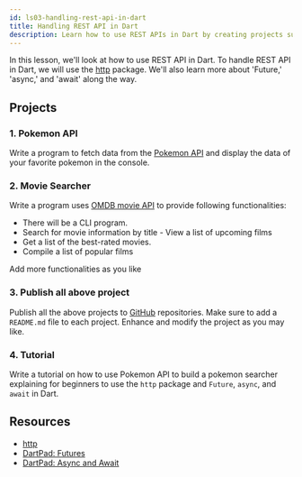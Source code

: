 ```yaml
---
id: ls03-handling-rest-api-in-dart
title: Handling REST API in Dart
description: Learn how to use REST APIs in Dart by creating projects such as Pokemon search, Movie search, and more. You will learn to use the http package and Future, async, and await in Dart.
---
```


In this lesson, we'll look at how to use REST API in Dart. To handle REST API in Dart, we will use the [http](https://pub.dev/packages/http) package. We'll also learn more about 'Future,' 'async,' and 'await' along the way.

## Projects

### 1. Pokemon API

Write a program to fetch data from the [Pokemon API](https://pokeapi.co/docs/v2) and display the data of your favorite pokemon in the console.

### 2. Movie Searcher

Write a program uses [OMDB movie API](https://developers.themoviedb.org/3) to provide following functionalities:

- There will be a CLI program.
- Search for movie information by title - View a list of upcoming films
- Get a list of the best-rated movies.
- Compile a list of popular films

Add more functionalities as you like

### 3. Publish all above project

Publish all the above projects to [GitHub](https://github.com) repositories. Make sure to add a `README.md` file to each project. Enhance and modify the project as you may like.

### 4. Tutorial

Write a tutorial on how to use Pokemon API to build a pokemon searcher explaining for beginners to use the `http` package and `Future`, `async`, and `await` in Dart.

## Resources

- [http](https://pub.dev/packages/http)
- [DartPad: Futures](https://dartpad.dev/futures)
- [DartPad: Async and Await](https://dartpad.dev/async-await)
